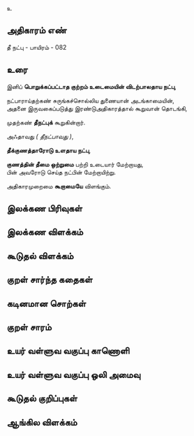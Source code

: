 உ


## அதிகாரம் எண்

தீ நட்பு - பாயிரம் - 082 	
## உரை

இனிப் **பொறுக்கப்பட்டாத குற்றம் உடைமையின் விடற்பாலதாய நட்பு**,  

நட்பாராய்தற்கண் சுருங்கச்சொல்லிய துணையான் அடங்காமையின்,  
அதனை இருவகைப்படுத்து இரண்டுஅதிகாரத்தால் கூறுவான் தொடங்கி,  

முதற்கண் **தீநட்புக்** கூறுகின்றார்.  

அஃதாவது _( தீநட்பாவது )_,  

**தீக்குணத்தாரோடு உளதாய நட்பு**,  

**குணத்தின் தீமை ஒற்றுமை** பற்றி உடையார் மேற்றாயது,  
பின் அவரோடு செய்த நட்பின் மேற்றாயிற்று.  

அதிகாரமுறைமை **கூறாமையே** விளங்கும்.

## இலக்கண பிரிவுகள் 


## இலக்கண விளக்கம்


## கூடுதல் விளக்கம்


## குறள் சார்ந்த கதைகள் 


## கடினமான சொற்கள்


## குறள் சாரம் 


## உயர் வள்ளுவ வகுப்பு காணொளி


## உயர் வள்ளுவ வகுப்பு ஒலி அமைவு 


## கூடுதல் குறிப்புகள்


## ஆங்கில விளக்கம்

